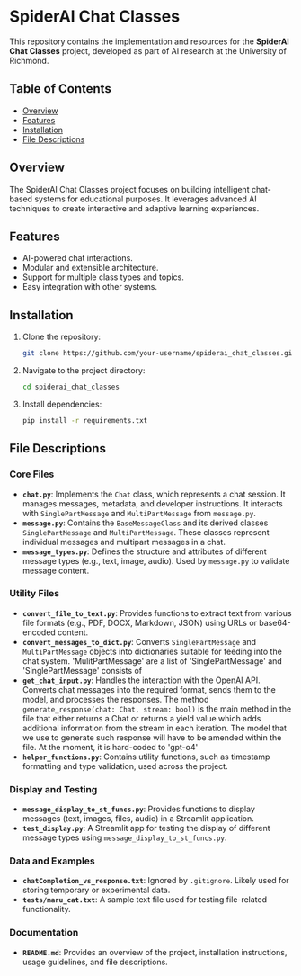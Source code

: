 # SpiderAI Chat Classes

This repository contains the implementation and resources for the **SpiderAI Chat Classes** project, developed as part of AI research at the University of Richmond.

## Table of Contents
- [Overview](#overview)
- [Features](#features)
- [Installation](#installation)
- [File Descriptions](#file-descriptions)

## Overview
The SpiderAI Chat Classes project focuses on building intelligent chat-based systems for educational purposes. It leverages advanced AI techniques to create interactive and adaptive learning experiences.

## Features
- AI-powered chat interactions.
- Modular and extensible architecture.
- Support for multiple class types and topics.
- Easy integration with other systems.

## Installation
1. Clone the repository:
    ```bash
    git clone https://github.com/your-username/spiderai_chat_classes.git
    ```
2. Navigate to the project directory:
    ```bash
    cd spiderai_chat_classes
    ```
3. Install dependencies:
    ```bash
    pip install -r requirements.txt
    ```


## File Descriptions

### Core Files
- **`chat.py`**: Implements the `Chat` class, which represents a chat session. It manages messages, metadata, and developer instructions. It interacts with `SinglePartMessage` and `MultiPartMessage` from `message.py`.
- **`message.py`**: Contains the `BaseMessageClass` and its derived classes `SinglePartMessage` and `MultiPartMessage`. These classes represent individual messages and multipart messages in a chat.
- **`message_types.py`**: Defines the structure and attributes of different message types (e.g., text, image, audio). Used by `message.py` to validate message content.

### Utility Files
- **`convert_file_to_text.py`**: Provides functions to extract text from various file formats (e.g., PDF, DOCX, Markdown, JSON) using URLs or base64-encoded content.
- **`convert_messages_to_dict.py`**: Converts `SinglePartMessage` and `MultiPartMessage` objects into dictionaries suitable for feeding into the chat system. 'MulitPartMessage' are a list of 'SinglePartMessage' and 'SinglePartMessage' consists of 
- **`get_chat_input.py`**: Handles the interaction with the OpenAI API. Converts chat messages into the required format, sends them to the model, and processes the responses. The method `generate_response(chat: Chat, stream: bool)` is the main method in the file that either returns a Chat or returns a yield value which adds additional information from the stream in each iteration. The model that we use to generate such response will have to be amended within the file. At the moment, it is hard-coded to 'gpt-o4'
- **`helper_functions.py`**: Contains utility functions, such as timestamp formatting and type validation, used across the project.

### Display and Testing
- **`message_display_to_st_funcs.py`**: Provides functions to display messages (text, images, files, audio) in a Streamlit application.
- **`test_display.py`**: A Streamlit app for testing the display of different message types using `message_display_to_st_funcs.py`.

### Data and Examples
- **`chatCompletion_vs_response.txt`**: Ignored by `.gitignore`. Likely used for storing temporary or experimental data.
- **`tests/maru_cat.txt`**: A sample text file used for testing file-related functionality.

### Documentation
- **`README.md`**: Provides an overview of the project, installation instructions, usage guidelines, and file descriptions.
